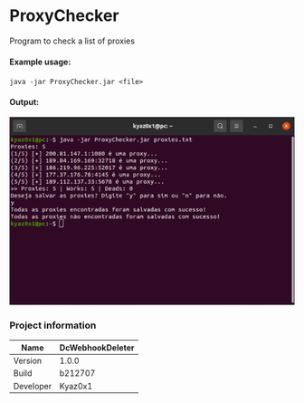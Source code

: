 # ProxyChecker
Program to check a list of proxies

#### Example usage:
```
java -jar ProxyChecker.jar <file>
```

#### Output:
<img src="img/ProxyChecker.png" />

### Project information
|Name| DcWebhookDeleter |
|----|--|
|Version|1.0.0|
|Build|b212707|
|Developer|Kyaz0x1|

